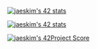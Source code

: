 [![jaeskim's 42 stats](https://badge42.herokuapp.com/api/stats/clorin)](https://github.com/JaeSeoKim/badge42)


[![jaeskim's 42 stats](https://badge42.herokuapp.com/api/stats/clorin?cursus=C%20Piscine)](https://github.com/JaeSeoKim/badge42)


[![jaeskim's 42Project Score](https://badge42.herokuapp.com/api/project/clorin/libft)](https://github.com/JaeSeoKim/badge42)
 